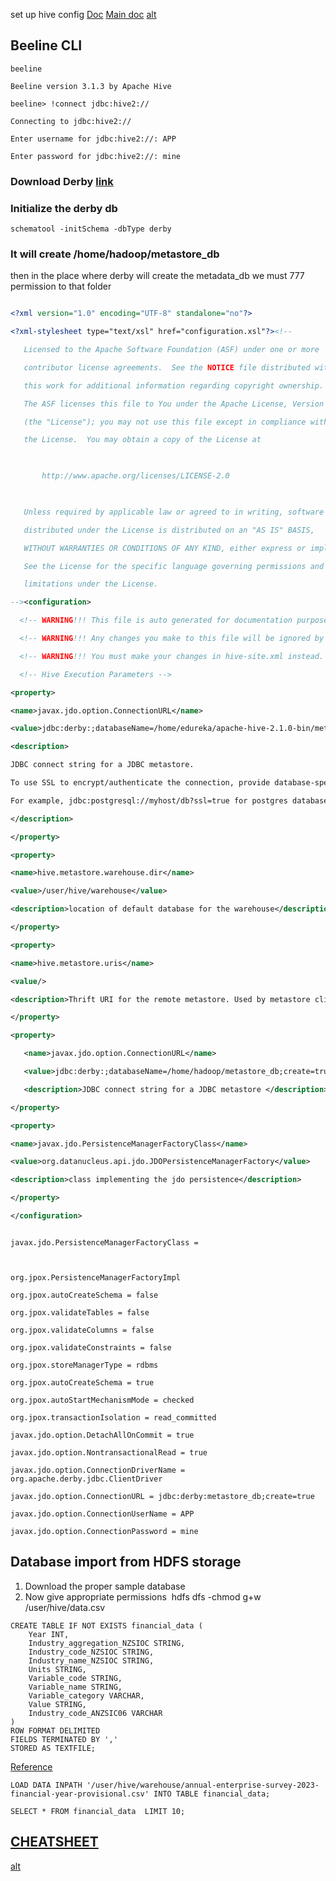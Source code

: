 set up hive config [Doc](https://www.tutorialspoint.com/hive/hive_installation.htm) [Main doc](https://www.edureka.co/blog/apache-hive-installation-on-ubuntu) [alt](https://docs.cloudera.com/HDPDocuments/HDP2/HDP-2.3.2/bk_dataintegration/content/beeline-vs-hive-cli.html)

## Beeline CLI
```
beeline

Beeline version 3.1.3 by Apache Hive

beeline> !connect jdbc:hive2:// 

Connecting to jdbc:hive2://

Enter username for jdbc:hive2://: APP

Enter password for jdbc:hive2://: mine
```

### Download Derby [link](https://db.apache.org/derby/releases/release-10_14_2_0.html)

### Initialize the derby db
```
schematool -initSchema -dbType derby
```

### It will create /home/hadoop/metastore_db

then in the place where derby will create the metadata_db we must 777 permission to that folder
```$HIVE_HOME/conf/hive-site.xml 

<?xml version="1.0" encoding="UTF-8" standalone="no"?>

<?xml-stylesheet type="text/xsl" href="configuration.xsl"?><!--

   Licensed to the Apache Software Foundation (ASF) under one or more

   contributor license agreements.  See the NOTICE file distributed with

   this work for additional information regarding copyright ownership.

   The ASF licenses this file to You under the Apache License, Version 2.0

   (the "License"); you may not use this file except in compliance with

   the License.  You may obtain a copy of the License at

  

       http://www.apache.org/licenses/LICENSE-2.0

  

   Unless required by applicable law or agreed to in writing, software

   distributed under the License is distributed on an "AS IS" BASIS,

   WITHOUT WARRANTIES OR CONDITIONS OF ANY KIND, either express or implied.

   See the License for the specific language governing permissions and

   limitations under the License.

--><configuration>

  <!-- WARNING!!! This file is auto generated for documentation purposes ONLY! -->

  <!-- WARNING!!! Any changes you make to this file will be ignored by Hive.   -->

  <!-- WARNING!!! You must make your changes in hive-site.xml instead.         -->

  <!-- Hive Execution Parameters -->

<property>

<name>javax.jdo.option.ConnectionURL</name>

<value>jdbc:derby:;databaseName=/home/edureka/apache-hive-2.1.0-bin/metastore_db;create=true</value>

<description>

JDBC connect string for a JDBC metastore.

To use SSL to encrypt/authenticate the connection, provide database-specific SSL flag in the connection URL.

For example, jdbc:postgresql://myhost/db?ssl=true for postgres database.

</description>

</property>

<property>

<name>hive.metastore.warehouse.dir</name>

<value>/user/hive/warehouse</value>

<description>location of default database for the warehouse</description>

</property>

<property>

<name>hive.metastore.uris</name>

<value/>

<description>Thrift URI for the remote metastore. Used by metastore client to connect to remote metastore.</description>

</property>

<property>

   <name>javax.jdo.option.ConnectionURL</name>

   <value>jdbc:derby:;databaseName=/home/hadoop/metastore_db;create=true </value>

   <description>JDBC connect string for a JDBC metastore </description>

</property>

<property>

<name>javax.jdo.PersistenceManagerFactoryClass</name>

<value>org.datanucleus.api.jdo.JDOPersistenceManagerFactory</value>

<description>class implementing the jdo persistence</description>

</property>

</configuration>
```

```$HIVE_HOME/conf/jpox.properties 

javax.jdo.PersistenceManagerFactoryClass =

  

org.jpox.PersistenceManagerFactoryImpl

org.jpox.autoCreateSchema = false

org.jpox.validateTables = false

org.jpox.validateColumns = false

org.jpox.validateConstraints = false

org.jpox.storeManagerType = rdbms

org.jpox.autoCreateSchema = true

org.jpox.autoStartMechanismMode = checked

org.jpox.transactionIsolation = read_committed

javax.jdo.option.DetachAllOnCommit = true

javax.jdo.option.NontransactionalRead = true

javax.jdo.option.ConnectionDriverName = org.apache.derby.jdbc.ClientDriver

javax.jdo.option.ConnectionURL = jdbc:derby:metastore_db;create=true

javax.jdo.option.ConnectionUserName = APP

javax.jdo.option.ConnectionPassword = mine
```


## Database import from HDFS storage

1. Download the proper sample database
2. Now give appropriate permissions
		 hdfs dfs -chmod g+w /user/hive/data.csv


```
CREATE TABLE IF NOT EXISTS financial_data (
    Year INT,
    Industry_aggregation_NZSIOC STRING,
    Industry_code_NZSIOC STRING,
    Industry_name_NZSIOC STRING,
    Units STRING,
    Variable_code STRING,
    Variable_name STRING,
    Variable_category VARCHAR,
    Value STRING,
    Industry_code_ANZSIC06 VARCHAR
)
ROW FORMAT DELIMITED
FIELDS TERMINATED BY ','
STORED AS TEXTFILE;

```

[Reference](https://www.geeksforgeeks.org/hive-load-data-into-table/)

```
LOAD DATA INPATH '/user/hive/warehouse/annual-enterprise-survey-2023-financial-year-provisional.csv' INTO TABLE financial_data;
```

```
SELECT * FROM financial_data  LIMIT 10;
```

## [CHEATSHEET](https://hortonworks.com/wp-content/uploads/2016/05/Hortonworks.CheatSheet.SQLtoHive.pdf)
[alt](https://sparkbyexamples.com/apache-hive/apache-hive-installation-on-hadoop/)


